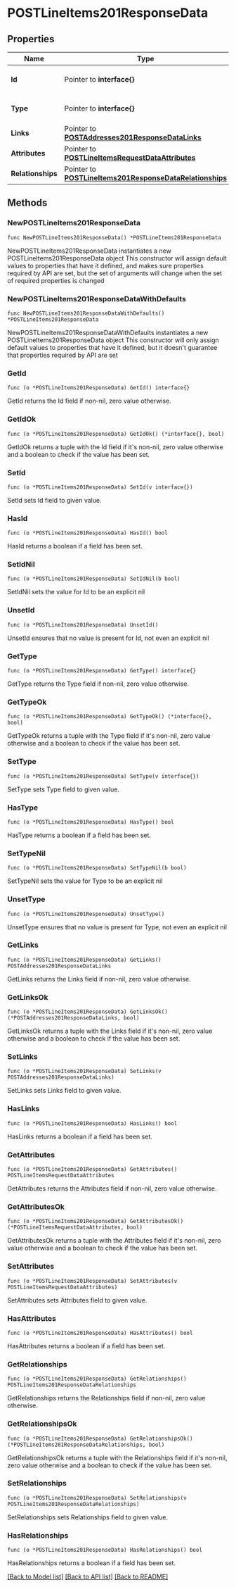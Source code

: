 # POSTLineItems201ResponseData

## Properties

Name | Type | Description | Notes
------------ | ------------- | ------------- | -------------
**Id** | Pointer to **interface{}** | The resource&#39;s id | [optional] 
**Type** | Pointer to **interface{}** | The resource&#39;s type | [optional] 
**Links** | Pointer to [**POSTAddresses201ResponseDataLinks**](POSTAddresses201ResponseDataLinks.md) |  | [optional] 
**Attributes** | Pointer to [**POSTLineItemsRequestDataAttributes**](POSTLineItemsRequestDataAttributes.md) |  | [optional] 
**Relationships** | Pointer to [**POSTLineItems201ResponseDataRelationships**](POSTLineItems201ResponseDataRelationships.md) |  | [optional] 

## Methods

### NewPOSTLineItems201ResponseData

`func NewPOSTLineItems201ResponseData() *POSTLineItems201ResponseData`

NewPOSTLineItems201ResponseData instantiates a new POSTLineItems201ResponseData object
This constructor will assign default values to properties that have it defined,
and makes sure properties required by API are set, but the set of arguments
will change when the set of required properties is changed

### NewPOSTLineItems201ResponseDataWithDefaults

`func NewPOSTLineItems201ResponseDataWithDefaults() *POSTLineItems201ResponseData`

NewPOSTLineItems201ResponseDataWithDefaults instantiates a new POSTLineItems201ResponseData object
This constructor will only assign default values to properties that have it defined,
but it doesn't guarantee that properties required by API are set

### GetId

`func (o *POSTLineItems201ResponseData) GetId() interface{}`

GetId returns the Id field if non-nil, zero value otherwise.

### GetIdOk

`func (o *POSTLineItems201ResponseData) GetIdOk() (*interface{}, bool)`

GetIdOk returns a tuple with the Id field if it's non-nil, zero value otherwise
and a boolean to check if the value has been set.

### SetId

`func (o *POSTLineItems201ResponseData) SetId(v interface{})`

SetId sets Id field to given value.

### HasId

`func (o *POSTLineItems201ResponseData) HasId() bool`

HasId returns a boolean if a field has been set.

### SetIdNil

`func (o *POSTLineItems201ResponseData) SetIdNil(b bool)`

 SetIdNil sets the value for Id to be an explicit nil

### UnsetId
`func (o *POSTLineItems201ResponseData) UnsetId()`

UnsetId ensures that no value is present for Id, not even an explicit nil
### GetType

`func (o *POSTLineItems201ResponseData) GetType() interface{}`

GetType returns the Type field if non-nil, zero value otherwise.

### GetTypeOk

`func (o *POSTLineItems201ResponseData) GetTypeOk() (*interface{}, bool)`

GetTypeOk returns a tuple with the Type field if it's non-nil, zero value otherwise
and a boolean to check if the value has been set.

### SetType

`func (o *POSTLineItems201ResponseData) SetType(v interface{})`

SetType sets Type field to given value.

### HasType

`func (o *POSTLineItems201ResponseData) HasType() bool`

HasType returns a boolean if a field has been set.

### SetTypeNil

`func (o *POSTLineItems201ResponseData) SetTypeNil(b bool)`

 SetTypeNil sets the value for Type to be an explicit nil

### UnsetType
`func (o *POSTLineItems201ResponseData) UnsetType()`

UnsetType ensures that no value is present for Type, not even an explicit nil
### GetLinks

`func (o *POSTLineItems201ResponseData) GetLinks() POSTAddresses201ResponseDataLinks`

GetLinks returns the Links field if non-nil, zero value otherwise.

### GetLinksOk

`func (o *POSTLineItems201ResponseData) GetLinksOk() (*POSTAddresses201ResponseDataLinks, bool)`

GetLinksOk returns a tuple with the Links field if it's non-nil, zero value otherwise
and a boolean to check if the value has been set.

### SetLinks

`func (o *POSTLineItems201ResponseData) SetLinks(v POSTAddresses201ResponseDataLinks)`

SetLinks sets Links field to given value.

### HasLinks

`func (o *POSTLineItems201ResponseData) HasLinks() bool`

HasLinks returns a boolean if a field has been set.

### GetAttributes

`func (o *POSTLineItems201ResponseData) GetAttributes() POSTLineItemsRequestDataAttributes`

GetAttributes returns the Attributes field if non-nil, zero value otherwise.

### GetAttributesOk

`func (o *POSTLineItems201ResponseData) GetAttributesOk() (*POSTLineItemsRequestDataAttributes, bool)`

GetAttributesOk returns a tuple with the Attributes field if it's non-nil, zero value otherwise
and a boolean to check if the value has been set.

### SetAttributes

`func (o *POSTLineItems201ResponseData) SetAttributes(v POSTLineItemsRequestDataAttributes)`

SetAttributes sets Attributes field to given value.

### HasAttributes

`func (o *POSTLineItems201ResponseData) HasAttributes() bool`

HasAttributes returns a boolean if a field has been set.

### GetRelationships

`func (o *POSTLineItems201ResponseData) GetRelationships() POSTLineItems201ResponseDataRelationships`

GetRelationships returns the Relationships field if non-nil, zero value otherwise.

### GetRelationshipsOk

`func (o *POSTLineItems201ResponseData) GetRelationshipsOk() (*POSTLineItems201ResponseDataRelationships, bool)`

GetRelationshipsOk returns a tuple with the Relationships field if it's non-nil, zero value otherwise
and a boolean to check if the value has been set.

### SetRelationships

`func (o *POSTLineItems201ResponseData) SetRelationships(v POSTLineItems201ResponseDataRelationships)`

SetRelationships sets Relationships field to given value.

### HasRelationships

`func (o *POSTLineItems201ResponseData) HasRelationships() bool`

HasRelationships returns a boolean if a field has been set.


[[Back to Model list]](../README.md#documentation-for-models) [[Back to API list]](../README.md#documentation-for-api-endpoints) [[Back to README]](../README.md)


